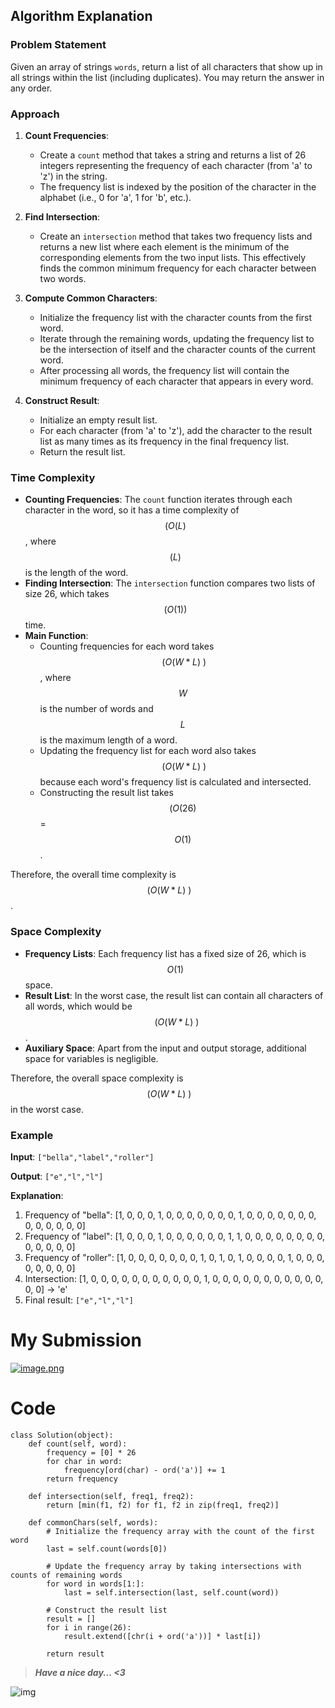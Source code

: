 ## Algorithm Explanation

### Problem Statement
Given an array of strings `words`, return a list of all characters that show up in all strings within the list (including duplicates). You may return the answer in any order.

### Approach
1. **Count Frequencies**:
    - Create a `count` method that takes a string and returns a list of 26 integers representing the frequency of each character (from 'a' to 'z') in the string.
    - The frequency list is indexed by the position of the character in the alphabet (i.e., 0 for 'a', 1 for 'b', etc.).

2. **Find Intersection**:
    - Create an `intersection` method that takes two frequency lists and returns a new list where each element is the minimum of the corresponding elements from the two input lists. This effectively finds the common minimum frequency for each character between two words.

3. **Compute Common Characters**:
    - Initialize the frequency list with the character counts from the first word.
    - Iterate through the remaining words, updating the frequency list to be the intersection of itself and the character counts of the current word.
    - After processing all words, the frequency list will contain the minimum frequency of each character that appears in every word.

4. **Construct Result**:
    - Initialize an empty result list.
    - For each character (from 'a' to 'z'), add the character to the result list as many times as its frequency in the final frequency list.
    - Return the result list.

### Time Complexity
- **Counting Frequencies**: The `count` function iterates through each character in the word, so it has a time complexity of $$(O(L)$$, where $$(L)$$ is the length of the word.
- **Finding Intersection**: The `intersection` function compares two lists of size 26, which takes  $$(O(1))$$ time.
- **Main Function**:
  - Counting frequencies for each word takes $$\ (O(W * L) \ )$$, where $$W$$ is the number of words and $$L$$ is the maximum length of a word.
  - Updating the frequency list for each word also takes $$\ (O(W * L) \ )$$ because each word's frequency list is calculated and intersected.
  - Constructing the result list takes $$(O(26)$$ = $$O(1)$$.

Therefore, the overall time complexity is $$\ (O(W * L) \ )$$.

### Space Complexity
- **Frequency Lists**: Each frequency list has a fixed size of 26, which is $$O(1)$$ space.
- **Result List**: In the worst case, the result list can contain all characters of all words, which would be $$\ (O(W * L) \ )$$.
- **Auxiliary Space**: Apart from the input and output storage, additional space for variables is negligible.

Therefore, the overall space complexity is $$\ (O(W * L) \ )$$ in the worst case.

### Example
**Input**: `["bella","label","roller"]`

**Output**: `["e","l","l"]`

**Explanation**:
1. Frequency of "bella": [1, 0, 0, 0, 1, 0, 0, 0, 0, 0, 0, 0, 1, 0, 0, 0, 0, 0, 0, 0, 0, 0, 0, 0, 0, 0]
2. Frequency of "label": [1, 0, 0, 0, 1, 0, 0, 0, 0, 0, 0, 1, 1, 0, 0, 0, 0, 0, 0, 0, 0, 0, 0, 0, 0, 0]
3. Frequency of "roller": [1, 0, 0, 0, 0, 0, 0, 0, 1, 0, 1, 0, 1, 0, 0, 0, 0, 1, 0, 0, 0, 0, 0, 0, 0, 0]
4. Intersection: [1, 0, 0, 0, 0, 0, 0, 0, 0, 0, 0, 0, 1, 0, 0, 0, 0, 0, 0, 0, 0, 0, 0, 0, 0, 0] -> 'e'
5. Final result: `["e","l","l"]`

# My Submission
<a href = https://leetcode.com/problems/find-common-characters/submissions/1278222802/>![image.png](https://assets.leetcode.com/users/images/a146337e-79ed-4a70-8da8-fb92f077d059_1717572968.562069.png)</a>
# Code
```
class Solution(object):
    def count(self, word):
        frequency = [0] * 26
        for char in word:
            frequency[ord(char) - ord('a')] += 1
        return frequency

    def intersection(self, freq1, freq2):
        return [min(f1, f2) for f1, f2 in zip(freq1, freq2)]

    def commonChars(self, words):
        # Initialize the frequency array with the count of the first word
        last = self.count(words[0])
        
        # Update the frequency array by taking intersections with counts of remaining words
        for word in words[1:]:
            last = self.intersection(last, self.count(word))
        
        # Construct the result list
        result = []
        for i in range(26):
            result.extend([chr(i + ord('a'))] * last[i])
        
        return result
```
>***Have a nice day... <3***

![img](https://i.imgflip.com/415oth.gif)
